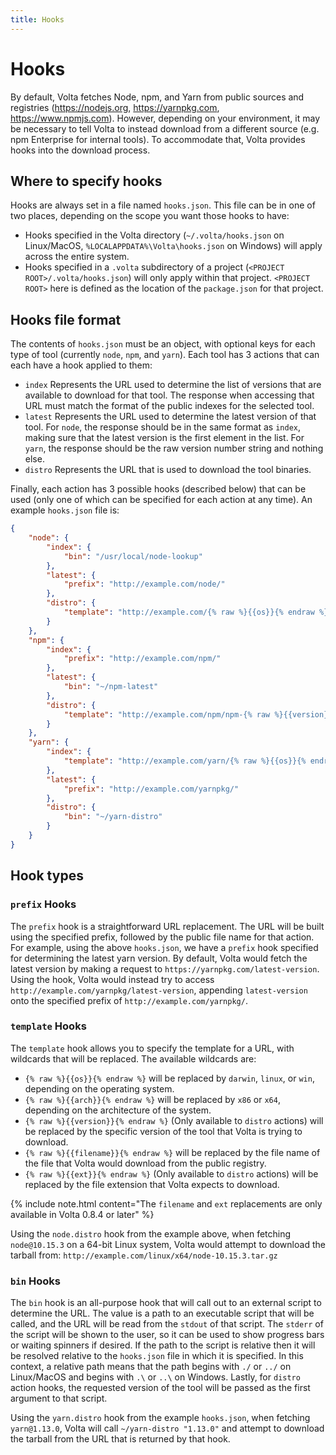 ```yaml
---
title: Hooks
---
```


# Hooks

By default, Volta fetches Node, npm, and Yarn from public sources and registries (https://nodejs.org, https://yarnpkg.com, https://www.npmjs.com). However, depending on your environment, it may be necessary to tell Volta to instead download from a different source (e.g. npm Enterprise for internal tools). To accommodate that, Volta provides hooks into the download process.

## Where to specify hooks

Hooks are always set in a file named `hooks.json`. This file can be in one of two places, depending on the scope you want those hooks to have:

* Hooks specified in the Volta directory (`~/.volta/hooks.json` on Linux/MacOS, `%LOCALAPPDATA%\Volta\hooks.json` on Windows) will apply across the entire system.
* Hooks specified in a `.volta` subdirectory of a project (`<PROJECT ROOT>/.volta/hooks.json`) will only apply within that project. `<PROJECT ROOT>` here is defined as the location of the `package.json` for that project.

## Hooks file format

The contents of `hooks.json` must be an object, with optional keys for each type of tool (currently `node`, `npm`, and `yarn`). Each tool has 3 actions that can each have a hook applied to them:

* `index` Represents the URL used to determine the list of versions that are available to download for that tool. The response when accessing that URL must match the format of the public indexes for the selected tool.
* `latest` Represents the URL used to determine the latest version of that tool. For `node`, the response should be in the same format as `index`, making sure that the latest version is the first element in the list. For `yarn`, the response should be the raw version number string and nothing else.
* `distro` Represents the URL that is used to download the tool binaries.

Finally, each action has 3 possible hooks (described below) that can be used (only one of which can be specified for each action at any time). An example `hooks.json` file is:

```json
{
    "node": {
        "index": {
            "bin": "/usr/local/node-lookup"
        },
        "latest": {
            "prefix": "http://example.com/node/"
        },
        "distro": {
            "template": "http://example.com/{% raw %}{{os}}{% endraw %}/{% raw %}{{arch}}{% endraw %}/node-{% raw %}{{version}}{% endraw %}.tar.gz"
        }
    },
    "npm": {
        "index": {
            "prefix": "http://example.com/npm/"
        },
        "latest": {
            "bin": "~/npm-latest"
        },
        "distro": {
            "template": "http://example.com/npm/npm-{% raw %}{{version}}{% endraw %}.tgz"
        }
    },
    "yarn": {
        "index": {
            "template": "http://example.com/yarn/{% raw %}{{os}}{% endraw %}/{% raw %}{{arch}}{% endraw %}/yarn-{% raw %}{{version}}{% endraw %}.tgz"
        },
        "latest": {
            "prefix": "http://example.com/yarnpkg/"
        },
        "distro": {
            "bin": "~/yarn-distro"
        }
    }
}
```

## Hook types

### `prefix` Hooks

The `prefix` hook is a straightforward URL replacement. The URL will be built using the specified prefix, followed by the public file name for that action. For example, using the above `hooks.json`, we have a `prefix` hook specified for determining the latest yarn version. By default, Volta would fetch the latest version by making a request to `https://yarnpkg.com/latest-version`. Using the hook, Volta would instead try to access `http://example.com/yarnpkg/latest-version`, appending `latest-version` onto the specified prefix of `http://example.com/yarnpkg/`.

### `template` Hooks

The `template` hook allows you to specify the template for a URL, with wildcards that will be replaced. The available wildcards are:

* `{% raw %}{{os}}{% endraw %}` will be replaced by `darwin`, `linux`, or `win`, depending on the operating system.
* `{% raw %}{{arch}}{% endraw %}` will be replaced by `x86` or `x64`, depending on the architecture of the system.
* `{% raw %}{{version}}{% endraw %}` (Only available to `distro` actions) will be replaced by the specific version of the tool that Volta is trying to download.
* `{% raw %}{{filename}}{% endraw %}` will be replaced by the file name of the file that Volta would download from the public registry.
* `{% raw %}{{ext}}{% endraw %}` (Only available to `distro` actions) will be replaced by the file extension that Volta expects to download.

{% include note.html content="The <code>filename</code> and <code>ext</code> replacements are only available in Volta 0.8.4 or later" %}

Using the `node.distro` hook from the example above, when fetching `node@10.15.3` on a 64-bit Linux system, Volta would attempt to download the tarball from: `http://example.com/linux/x64/node-10.15.3.tar.gz`

### `bin` Hooks

The `bin` hook is an all-purpose hook that will call out to an external script to determine the URL. The value is a path to an executable script that will be called, and the URL will be read from the `stdout` of that script. The `stderr` of the script will be shown to the user, so it can be used to show progress bars or waiting spinners if desired. If the path to the script is relative then it will be resolved relative to the `hooks.json` file in which it is specified. In this context, a relative path means that the path begins with `./` or `../` on Linux/MacOS and begins with `.\` or `..\` on Windows. Lastly, for `distro` action hooks, the requested version of the tool will be passed as the first argument to that script.

Using the `yarn.distro` hook from the example `hooks.json`, when fetching `yarn@1.13.0`, Volta will call `~/yarn-distro "1.13.0"` and attempt to download the tarball from the URL that is returned by that hook.
